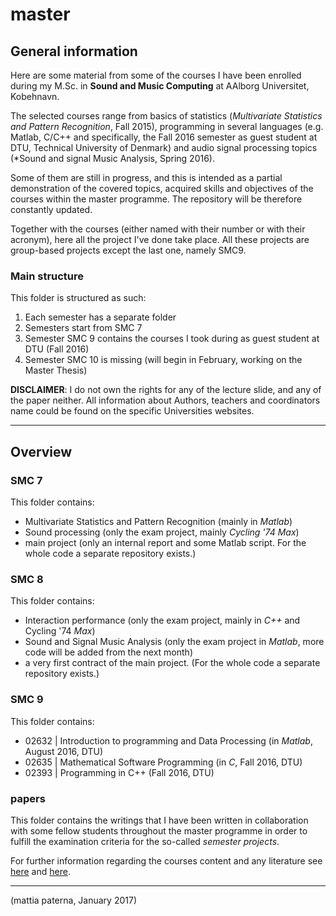 # master

## General information
Here are some material from some of the courses I have been enrolled during my M.Sc. in **Sound and Music Computing** 
at AAlborg Universitet, Kobehnavn.

The selected courses range from basics of statistics (*Multivariate Statistics and Pattern Recognition*, Fall 2015), programming
in several languages (e.g. Matlab, C/C++ and specifically, the Fall 2016 semester as guest student at DTU, Technical University of 
Denmark) and audio signal processing topics (*Sound and signal Music Analysis, Spring 2016). 

Some of them are still in progress, and this is intended as a partial demonstration of the covered topics, acquired skills and objectives
of the courses within the master programme. The repository will be therefore constantly updated.

Together with the courses (either named with their number or with their acronym), here all the project I've done take place.
All these projects are group-based projects except the last one, namely SMC9.


### Main structure
This folder is structured as such:

1. Each semester has a separate folder
2. Semesters start from SMC 7
3. Semester SMC 9 contains the courses I took during as guest student at DTU (Fall 2016)
4. Semester SMC 10 is missing (will begin in February, working on the Master Thesis)

**DISCLAIMER**: I do not own the rights for any of the lecture slide, and any of the paper neither. 
All information about Authors, teachers and coordinators name could be found on the specific Universities websites. 

__________________________________________________
## Overview

### SMC 7
This folder contains:
- Multivariate Statistics and Pattern Recognition (mainly in *Matlab*)
- Sound processing (only the exam project, mainly *Cycling '74 Max*)
- main project (only an internal report and some Matlab script. For the whole code a separate repository exists.)

### SMC 8
This folder contains:
- Interaction performance (only the exam project, mainly in *C++* and Cycling '74 *Max*)
- Sound and Signal Music Analysis (only the exam project in *Matlab*, more code will be added from the next month)
- a very first contract of the main project. (For the whole code a separate repository exists.)

### SMC 9
This folder contains:
- 02632 | Introduction to programming and Data Processing (in *Matlab*, August 2016, DTU)
- 02635 | Mathematical Software Programming (in *C*, Fall 2016, DTU)
- 02393 | Programming in C++ (Fall 2016, DTU)

### papers
This folder contains the writings that I have been written in collaboration with some fellow students throughout the master programme in order to fulfill the examination criteria for the so-called *semester projects*.

For further information regarding the courses content and any literature see 
[here](http://www.en.aau.dk/education/master/sound-and-music-computing) and
[here](http://kurser.dtu.dk).

__________________________________________________
(mattia paterna, January 2017)
